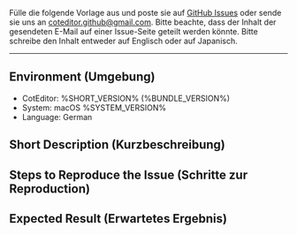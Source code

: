 Fülle die folgende Vorlage aus und poste sie auf [GitHub Issues](https://github.com/coteditor/CotEditor/issues) oder sende sie uns an <coteditor.github@gmail.com>. Bitte beachte, dass der Inhalt der gesendeten E-Mail auf einer Issue-Seite geteilt werden könnte. Bitte schreibe den Inhalt entweder auf Englisch oder auf Japanisch.

---

## Environment (Umgebung)

- CotEditor: %SHORT_VERSION% (%BUNDLE_VERSION%)
- System: macOS %SYSTEM_VERSION%
- Language: German

## Short Description (Kurzbeschreibung)

<!-- Schreibe hier deinen Kommentar -->

## Steps to Reproduce the Issue (Schritte zur Reproduction)

<!-- Schreibe hier deinen Kommentar -->

## Expected Result (Erwartetes Ergebnis)

<!-- Schreibe hier deinen Kommentar -->
